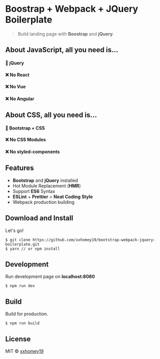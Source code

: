 # Boostrap + Webpack + JQuery Boilerplate

> Build landing page with **Boostrap** and **jQuery**.

## About JavaScript, all you need is...

#### 🤩 jQuery

#### ❌ No React

#### ❌ No Vue

#### ❌ No Angular

## About CSS, all you need is...

#### 🤩 Bootstrap + CSS

#### ❌ No CSS Modules

#### ❌ No styled-components

## Features

* **Bootstrap** and **jQuery** installed
* Hot Module Replacement (**HMR**)
* Support **ES6** Syntax
* **ESLint** + **Prettier** = **Neat Coding Style**
* Webpack production building

## Download and Install

Let's go!

```
$ git clone https://github.com/xxhomey19/bootstrap-webpack-jquery-boilerplate.git
$ yarn // or npm install
```

## Development

Run development page on **localhost:8080**

```
$ npm run dev
```

## Build

Build for production.

```
$ npm run build
```

## License

MIT © [xxhomey19](https://github.com/xxhomey19)
